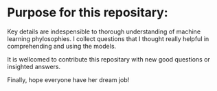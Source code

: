 # Purpose for this repositary:

Key details are indespensible to thorough understanding of machine learning phylosophies. I collect questions that I thought really helpful in comprehending and using the models.

It is wellcomed to contribute this repositary with new good questions or insighted answers.

Finally, hope everyone have her dream job!

